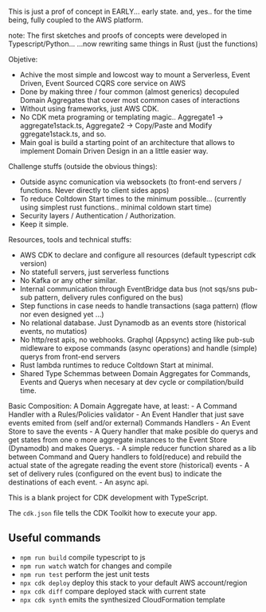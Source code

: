 This is just a prof of concept in EARLY... early state. 
and, yes.. for the time being, fully coupled to the AWS platform.

note: The first sketches and proofs of concepts were developed in Typescript/Python... 
      ...now rewriting same things in Rust (just the functions) 

Objetive: 
  - Achive the most simple and lowcost way to mount a Serverless, Event Driven, Event Sourced CQRS core service on AWS
  - Done by making three / four common (almost generics) decopuled Domain Aggregates that cover most common cases of interactions
  - Without using frameworks, just AWS CDK.
  - No CDK meta programing or templating magic.. Aggregate1 -> aggregate1stack.ts, Aggregate2 -> Copy/Paste and Modify ggregate1stack.ts, and so.
  - Main goal is build a starting point of an architecture that allows to implement Domain Driven Design in an a little easier way.

Challenge stuffs (outside the obvious things):
  - Outside async comunication via websockets (to front-end servers / functions. Never directly to client sides apps)
  - To reduce Coltdown Start times to the minimum possible... (currently using simplest rust functions..  minimal coldown start time)
  - Security layers / Authentication / Authorization.
  - Keep it simple.

Resources, tools and technical stuffs:
  - AWS CDK to declare and configure all resources (default typescript cdk version)
  - No statefull servers, just serverless functions
  - No Kafka or any other similar.
  - Internal communication through EventBridge data bus (not sqs/sns pub-sub pattern, delivery rules configured on the bus)
  - Step functions in case needs to handle transactions (saga pattern) (flow nor even designed yet ...)
  - No relational database. Just Dynamodb as an events store (historical events, no mutatios)
  - No http/rest apis, no webhooks. Graphql (Appsync) acting like pub-sub midleware to expose commands (async operations) and handle (simple) querys from front-end servers
  - Rust lambda runtimes to reduce Coltdown Start at minimal.
  - Shared Type Schemmas between Domain Aggregates for Commands, Events and Querys when necesary at dev cycle or  compilation/build time.

  Basic Composition:
    A Domain Aggregate have, at least: 
      - A Command Handler with a Rules/Policies validator 
      - An Event Handler that just save events emited from (self and/or external) Commands Handlers
      - An Event Store to save the events
      - A Query handler that make posible do querys and get states from one o more aggregate instances to the Event Store (Dynamodb)
        and makes Querys.
      - A simple reducer function shared as a lib between Command and Query handlers to fold(reduce) and rebuild the actual state of the agregate
        reading the event store (historical) events
      - A set of delivery rules (configured on the event bus) to indicate the destinations of each event.
      - An async api.


This is a blank project for CDK development with TypeScript.

The `cdk.json` file tells the CDK Toolkit how to execute your app.

## Useful commands

* `npm run build`   compile typescript to js
* `npm run watch`   watch for changes and compile
* `npm run test`    perform the jest unit tests
* `npx cdk deploy`  deploy this stack to your default AWS account/region
* `npx cdk diff`    compare deployed stack with current state
* `npx cdk synth`   emits the synthesized CloudFormation template
